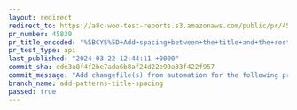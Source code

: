 ```yaml
---
layout: redirect
redirect_to: https://a8c-woo-test-reports.s3.amazonaws.com/public/pr/45830/api/index.html
pr_number: 45830
pr_title_encoded: "%5BCYS%5D+Add+spacing+between+the+title+and+the+rest+of+the+pattern"
pr_test_type: api
last_published: "2024-03-22 12:44:11 +0000"
commit_sha: ede3a8f4f2be7ada6b8af24d22e90a33f422f957
commit_message: "Add changefile(s) from automation for the following project(s): wooco…"
branch_name: add-patterns-title-spacing
passed: true
---
```

